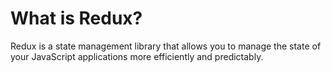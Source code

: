 # What is Redux?
Redux is a state management library that allows you to manage the state of your JavaScript applications more efficiently and predictably.
